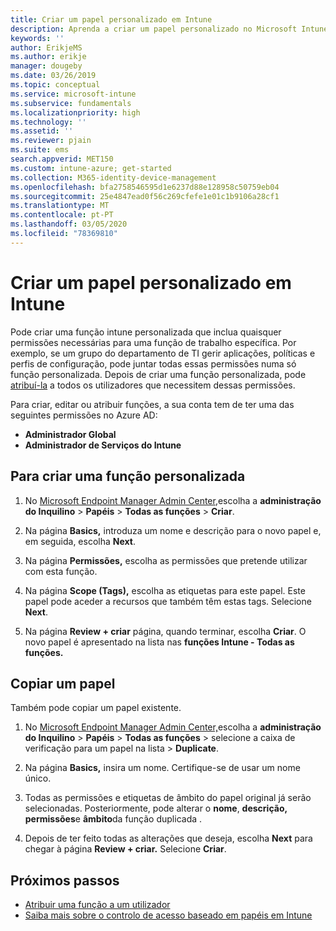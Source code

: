 ```yaml
---
title: Criar um papel personalizado em Intune
description: Aprenda a criar um papel personalizado no Microsoft Intune.
keywords: ''
author: ErikjeMS
ms.author: erikje
manager: dougeby
ms.date: 03/26/2019
ms.topic: conceptual
ms.service: microsoft-intune
ms.subservice: fundamentals
ms.localizationpriority: high
ms.technology: ''
ms.assetid: ''
ms.reviewer: pjain
ms.suite: ems
search.appverid: MET150
ms.custom: intune-azure; get-started
ms.collection: M365-identity-device-management
ms.openlocfilehash: bfa2758546595d1e6237d88e128958c50759eb04
ms.sourcegitcommit: 25e4847ead0f56c269cfefe1e01c1b9106a28cf1
ms.translationtype: MT
ms.contentlocale: pt-PT
ms.lasthandoff: 03/05/2020
ms.locfileid: "78369810"
---
```

# <a name="create-a-custom-role-in-intune"></a>Criar um papel personalizado em Intune

Pode criar uma função intune personalizada que inclua quaisquer permissões necessárias para uma função de trabalho específica. Por exemplo, se um grupo do departamento de TI gerir aplicações, políticas e perfis de configuração, pode juntar todas essas permissões numa só função personalizada. Depois de criar uma função personalizada, pode [atribuí-la](assign-role.md) a todos os utilizadores que necessitem dessas permissões.

Para criar, editar ou atribuir funções, a sua conta tem de ter uma das seguintes permissões no Azure AD:
- **Administrador Global**
- **Administrador de Serviços do Intune**

## <a name="to-create-a-custom-role"></a>Para criar uma função personalizada

1. No [Microsoft Endpoint Manager Admin Center,](https://go.microsoft.com/fwlink/?linkid=2109431)escolha a **administração do Inquilino** > **Papéis** > **Todas as funções** > **Criar**.

2. Na página **Basics,** introduza um nome e descrição para o novo papel e, em seguida, escolha **Next**.

3. Na página **Permissões,** escolha as permissões que pretende utilizar com esta função.

4. Na página **Scope (Tags),** escolha as etiquetas para este papel. Este papel pode aceder a recursos que também têm estas tags. Selecione **Next**.

5. Na página **Review + criar** página, quando terminar, escolha **Criar**. O novo papel é apresentado na lista nas **funções Intune - Todas as funções.**

## <a name="copy-a-role"></a>Copiar um papel

Também pode copiar um papel existente.

1. No [Microsoft Endpoint Manager Admin Center,](https://go.microsoft.com/fwlink/?linkid=2109431)escolha a **administração do Inquilino** > **Papéis** > **Todas as funções** > selecione a caixa de verificação para um papel na lista > **Duplicate**.

2. Na página **Basics,** insira um nome. Certifique-se de usar um nome único.

3. Todas as permissões e etiquetas de âmbito do papel original já serão selecionadas. Posteriormente, pode alterar o **nome**, **descrição,** **permissões**e **âmbito**da função duplicada .

4. Depois de ter feito todas as alterações que deseja, escolha **Next** para chegar à página **Review + criar.** Selecione **Criar**. 

## <a name="next-steps"></a>Próximos passos
- [Atribuir uma função a um utilizador](assign-role.md)
- [Saiba mais sobre o controlo de acesso baseado em papéis em Intune](role-based-access-control.md)


